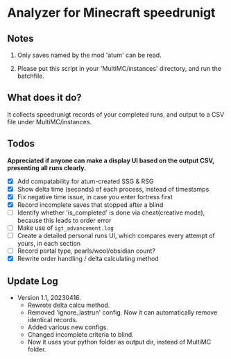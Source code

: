 # Analyzer for Minecraft speedrunigt

## Notes

1. Only saves named by the mod 'atum' can be read.

2. Please put this script in your 'MultiMC/instances' directory, and run the batchfile.

## What does it do?

It collects speedrunigt records of your completed runs, and output to a CSV file under MultiMC/instances.

## Todos

**Appreciated if anyone can make a display UI based on the output CSV, presenting all runs clearly.**

- [x] Add compatability for atum-created SSG & RSG
- [x] Show delta time (seconds) of each process, instead of timestamps
- [x] Fix negative time issue, in case you enter fortress first
- [x] Record incomplete saves that stopped after a blind
- [ ] Identify whether 'is_completed' is done via cheat(creative mode), because this leads to order error
- [ ] Make use of `igt_advancement.log`
- [ ] Create a detailed personal runs UI, which compares every attempt of yours, in each section
- [ ] Record portal type, pearls/wool/obsidian count?
- [x] Rewrite order handling / delta calculating method

## Update Log
- Version 1.1, 20230416.
  - Rewrote delta calcu method.
  - Removed 'ignore_lastrun' config. Now it can automatically remove identical records.
  - Added various new configs.
  - Changed incomplete criteria to blind.
  - Now it uses your python folder as output dir, instead of MultiMC folder.
